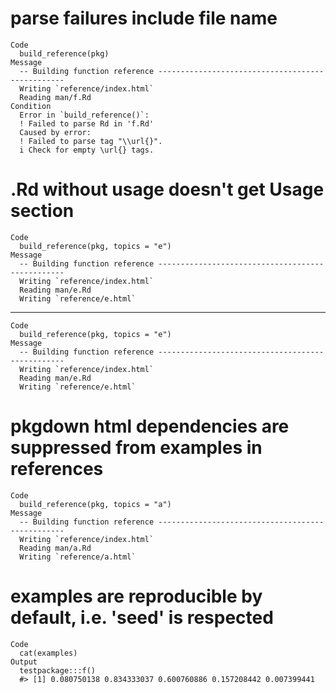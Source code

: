 # parse failures include file name

    Code
      build_reference(pkg)
    Message
      -- Building function reference -------------------------------------------------
      Writing `reference/index.html`
      Reading man/f.Rd
    Condition
      Error in `build_reference()`:
      ! Failed to parse Rd in 'f.Rd'
      Caused by error:
      ! Failed to parse tag "\\url{}".
      i Check for empty \url{} tags.

# .Rd without usage doesn't get Usage section

    Code
      build_reference(pkg, topics = "e")
    Message
      -- Building function reference -------------------------------------------------
      Writing `reference/index.html`
      Reading man/e.Rd
      Writing `reference/e.html`

---

    Code
      build_reference(pkg, topics = "e")
    Message
      -- Building function reference -------------------------------------------------
      Writing `reference/index.html`
      Reading man/e.Rd
      Writing `reference/e.html`

# pkgdown html dependencies are suppressed from examples in references

    Code
      build_reference(pkg, topics = "a")
    Message
      -- Building function reference -------------------------------------------------
      Writing `reference/index.html`
      Reading man/a.Rd
      Writing `reference/a.html`

# examples are reproducible by default, i.e. 'seed' is respected

    Code
      cat(examples)
    Output
      testpackage:::f()
      #> [1] 0.080750138 0.834333037 0.600760886 0.157208442 0.007399441

